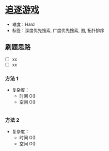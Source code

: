 # [追逐游戏](https://leetcode-cn.com/problems/Za25hA/)

- 难度：Hard
- 标签：深度优先搜索, 广度优先搜索, 图, 拓扑排序

## 刷题思路

- [ ] xx
- [ ] xx

### 方法 1

- 复杂度：
    - 时间 O()
    - 空间 O()

``` js

```

### 方法 2

- 复杂度：
    - 时间 O()
    - 空间 O()

``` js

```
